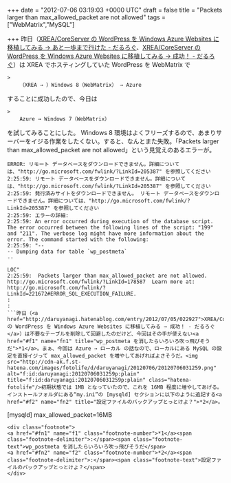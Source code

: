 
+++
date = "2012-07-06 03:19:03 +0000 UTC"
draft = false
title = "Packets larger than max_allowed_packet are not allowed"
tags = ["WebMatrix","MySQL"]

+++
昨日（<a href="http://daruyanagi.hatenablog.com/entry/2012/07/05/015015">XREA/CoreServer の WordPress を Windows Azure Websites に移植してみる → あと一歩まで行けた - だるろぐ</a>、<a href="http://daruyanagi.hatenablog.com/entry/2012/07/05/022927">XREA/CoreServer の WordPress を Windows Azure Websites に移植してみる → 成功！ - だるろぐ</a>）は XREA でホスティングしていた WordPress を WebMatrix で

    >
        （XREA → ）Windows 8（WebMatrix） → Azure

    
することに成功したので、今日は

    >
        Azure → Windows 7（WebMatrix）

    
を試してみることにした。 Windows 8 環境はよくフリーズするので、あまりサーバーをイジる作業をしたくない。すると、なんとまた失敗。「Packets larger than max_allowed_packet are not allowed」という見覚えのあるエラーが。
```
ERROR: リモート データベースをダウンロードできません。詳細については、"http://go.microsoft.com/fwlink/?LinkId=205387" を参照してください
2:25:59: リモート データベースをダウンロードできません。詳細については、"http://go.microsoft.com/fwlink/?LinkId=205387" を参照してください
2:25:59: 発行済みサイトをダウンロードできません。 リモート データベースをダウンロードできません。詳細については、"http://go.microsoft.com/fwlink/?LinkId=205387" を参照してください
2:25:59: エラーの詳細:
2:25:59: An error occurred during execution of the database script. The error occurred between the following lines of the script: "199" and "211". The verbose log might have more information about the error. The command started with the following:
2:25:59: "--
-- Dumping data for table `wp_postmeta`
--

LOC"
2:25:59:  Packets larger than max_allowed_packet are not allowed. http://go.microsoft.com/fwlink/?LinkId=178587  Learn more at: http://go.microsoft.com/fwlink/?LinkId=221672#ERROR_SQL_EXECUTION_FAILURE.
:
:
```昨日（<a href="http://daruyanagi.hatenablog.com/entry/2012/07/05/022927">XREA/CoreServer の WordPress を Windows Azure Websites に移植してみる → 成功！ - だるろぐ</a>）は不要なテーブルを削除して回避したのだけど、今回はその手が使えない<a href="#f1" name="fn1" title="wp_postmeta を消したらいろいろ吹っ飛びそうだ">*1</a>。まぁ、今回は Azure → ローカル の話なので、ローカルにある MySQL の設定を直接イジって max_allowed_packet を増やしてあげればよさそうだ。<img src="http://cdn-ak.f.st-hatena.com/images/fotolife/d/daruyanagi/20120706/20120706031259.png" alt="f:id:daruyanagi:20120706031259p:plain" title="f:id:daruyanagi:20120706031259p:plain" class="hatena-fotolife"/>初期状態では 1MB となっていたので、これを 16MB 程度に増やしてあげる。インストールフォルダにある“my.ini”の [mysqld] セクションに以下のように追記する<a href="#f2" name="fn2" title="設定ファイルのバックアップとっとけよ？">*2</a>。
```
[mysqld]
max_allowed_packet=16MB
```んで、 MySQL のサービスを再起動。 WebMatrix で再度 Web サイトをダウンロードしたら……成功━━━━(ﾟ∀ﾟ)━━━━!!
<div class="footnote">
<a href="#fn1" name="f1" class="footnote-number">*1</a><span class="footnote-delimiter">:</span><span class="footnote-text">wp_postmeta を消したらいろいろ吹っ飛びそうだ</span>
<a href="#fn2" name="f2" class="footnote-number">*2</a><span class="footnote-delimiter">:</span><span class="footnote-text">設定ファイルのバックアップとっとけよ？</span>
</div>

